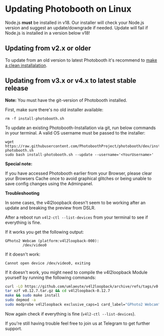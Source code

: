 # Updating Photobooth on Linux

Node.js **must** be installed in v18. Our installer will check your Node.js version and suggest an update/downgrade if needed.
Update will fail if Node.js is installed in a version below v18!


## Updating from v2.x or older
To update from an old version to latest Photobooth it's recommend to [make a clean installalation](../install/install-debian.md).


## Updating from v3.x or v4.x to latest stable release

**Note:** You must have the git-version of Photobooth installed.

First, make sure there's no old installer available:
```
rm -f install-photobooth.sh
```

To update an existing Photobooth-Installation via git, run below commands in your terminal. A valid OS username must be passed to the installer:
```
wget https://raw.githubusercontent.com/PhotoboothProject/photobooth/dev/install-photobooth.sh
sudo bash install-photobooth.sh --update --username='<YourUsername>'
```

**Special note:**

If you have accessed Photobooth earlier from your Browser,
please clear your Browsers Cache once to avoid graphical glitches or being unable to save config changes using the Adminpanel.

**Troubleshooting**

In some cases, the v4l2loopback doesn't seem to be working after an update and breaking the preview from DSLR.

After a reboot run `v4l2-ctl --list-devices` from your terminal to see if everything is fine.

If it works you get the following output:

```
GPhoto2 Webcam (platform:v4l2loopback-000):
        /dev/video0
```

If it doesn't work:

```
Cannot open device /dev/video0, exiting
```

If it doesn't work, you might need to compile the v4l2loopback Module yourself by running the following commands:

```sh
curl -LO https://github.com/umlaeute/v4l2loopback/archive/refs/tags/v0.12.7.tar.gz
tar xzf v0.12.7.tar.gz && cd v4l2loopback-0.12.7
make && sudo make install
sudo depmod -a
sudo modprobe v4l2loopback exclusive_caps=1 card_label="GPhoto2 Webcam"
```

Now again check if everything is fine (`v4l2-ctl --list-devices`).

If you're still having trouble feel free to join us at Telegram to get further support.
